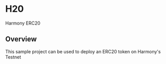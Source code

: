 # H20
Harmony ERC20

## Overview
This sample project can be used to deploy an ERC20 token on Harmony's Testnet